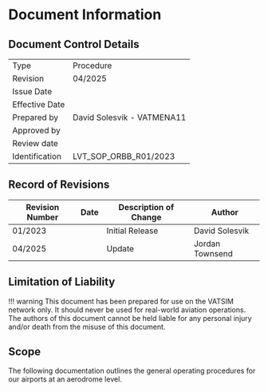 # Document Information
## Document Control Details
|                     |                                                      |
|---------------------|------------------------------------------------------|
|         Type        |                    Procedure                         |
|       Revision      |                     04/2025                                |
|    Issue Date   |                                                  |
|    Effective Date   |                                           |
|     Prepared by     | David Solesvik - VATMENA11  |
|     Approved by     |                             |
|   Review date  |                                           |
| Identification |                LVT_SOP_ORBB_R01/2023                     |

## Record of Revisions

| Revision Number | Date     | Description of Change | Author           |
|-----------------|----------|------------------------|------------------|
| 01/2023         |          | Initial Release        | David Solesvik   |
| 04/2025         |          | Update                 | Jordan Townsend  |


## Limitation of Liability
!!! warning
    This document has been prepared for use on the VATSIM network only. It should never be used for real-world aviation operations. The authors of this document cannot be held liable for any personal injury and/or death from the misuse of this document.

## Scope
The following documentation outlines the general operating procedures for our airports at an aerodrome level.